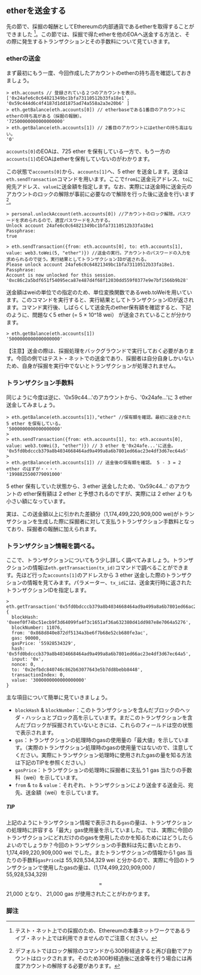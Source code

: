 ## etherを送金する

先の節で、採掘の報酬としてEthereumの内部通貨であるetherを取得することができました [^1]。この節では、採掘で得たetherを他のEOAへ送金する方法と、その際に発生するトランザクションとその手数料について見ていきます。

### etherの送金
まず最初にもう一度、今回作成したアカウントのetherの持ち高を確認しておきましょう。

```
> eth.accounts // 登録されている２つのアカウントを表示。
['0x24afe6c0c64821349bc1bfa73110512b33fa18e1', '0x59c444d6c4f4187d1dd1875ad74a558a2a3e20b6' ]
> eth.getBalance(eth.accounts[0]) // etherbaseである1番目のアカウントにetherの持ち高がある（採掘の報酬）。
'72500000000000000000'
> eth.getBalance(eth.accounts[1]) // 2番目のアカウントにはetherの持ち高はない。
'0'
```
`accounts[0]`のEOAは、725 ether を保有している一方で、もう一方の`accounts[1]`のEOAはetherを保有していないのがわかります。

この状態で`accounts[0]`から、`accounts[1]`へ、5 ether を送金します。送金は`eth.sendTransaction`コマンドを用います。ここで`from`に送金元アドレス、`to`に宛先アドレス、`value`に送金額を指定します。なお、実際には送金時に送金元のアカウントのロックの解除が事前に必要なので解除を行った後に送金を行います[^2]。

```
> personal.unlockAccount(eth.accounts[0]) //アカウントのロック解除。パスワードを求められるので、適宜パスワードを入力する。
Unlock account 24afe6c0c64821349bc1bfa73110512b33fa18e1
Passphrase:
true

> eth.sendTransaction({from: eth.accounts[0], to: eth.accounts[1], value: web3.toWei(5, "ether")}) //送金の実行。アカウントのパスワードの入力を求められるので従う。実行結果としてトランザクションIDが返される。
Please unlock account 24afe6c0c64821349bc1bfa73110512b33fa18e1.
Passphrase:
Account is now unlocked for this session.
'0xc86c2a5bdf651f54095eca87e487d4f68f12030dd559f0377e9e7bf1566b9b28'
```
送金額はweiの単位での指定のため、単位変換関数であるweb.toWeiを用いています。このコマンドを実行すると、実行結果としてトランザクションIDが返されます。コマンド実行後、しばらくして送金先のether保有額を確認すると、下記のように、問題なく5 ether (= 5 × 10^18 wei） が送金されていることが分かります。

```
> eth.getBalance(eth.accounts[1])
'5000000000000000000'
```

【注意】送金の際は、採掘処理をバックグラウンドで実行しておく必要があります。今回の例ではテスト・ネットでの送金であり、採掘者は自分自身しかいないため、自身が採掘を実行中でないとトランザクションが処理されません。

### トランザクション手数料
同じように今度は逆に、'0x59c44...'のアカウントから、'0x24afe...'に 3 ether 送金してみましょう。
```
> eth.getBalance(eth.accounts[1]),"ether" //保有額を確認。最初に送金された 5 ether を保有している。
'5000000000000000000'
> 
> eth.sendTransaction({from: eth.accounts[1], to: eth.accounts[0], value: web3.toWei(3, "ether")}) // 3 ether を'0x24afe...'に送金。
'0x5fd0bdcccb379a8b4034668464ad9a499a8a6b7801ed66ac23e4df3d67ec64a5'
>
> eth.getBalance(eth.accounts[1]) // 送金後の保有額を確認。 5 - 3 = 2 ether のはずが・・・・
'1998825500779091000'
```

5 ether 保有していた状態から、3 ether 送金したため、'0x59c44...' のアカウントの ether保有額は 2 ether と予想されるのですが、実際には 2 ether よりも小さい額になっています。

実は、この送金額以上に引かれた差額分（1,174,499,220,909,000 wei)がトランザクションを生成した際に採掘者に対して支払うトランザクション手数料となっており、採掘者の報酬に加えられます。


### トランザクション情報を調べる。
ここで、トランザクションについてもう少し詳しく調べてみましょう。トランザクションの情報は`eth.getTransaction(tx_id)`コマンドで調べることができます。先ほど行った`accounts[1]`のアドレスから 3 ether 送金した際のトランザクションの情報を見てみます。パラメーター、`tx_id`には、送金実行時に返されたトランザクションIDを指定します。
```
> eth.getTransaction('0x5fd0bdcccb379a8b4034668464ad9a499a8a6b7801ed66ac23e4df3d67ec64a5')
{
  blockHash: '0xeef0f74bc51ecb9f3d64099fa4f3c1651af36a632380d41dd987e8e7064a5276',
  blockNumber: 11076,
  from: '0x868d840e872df5134a3be6f7b68e52cb680fe3ac',
  gas: 90000,
  gasPrice: '55928534329',
  hash: '0x5fd0bdcccb379a8b4034668464ad9a499a8a6b7801ed66ac23e4df3d67ec64a5',
  input: '0x',
  nonce: 0,
  to: '0x2efbdc840746c862b63077643e5b7dd8bebb8448',
  transactionIndex: 0,
  value: '3000000000000000000'
}

```
主な項目について簡単に見ていきましょう。
* `blockHash` & `blockNumber`：このトランザクションを含んだブロックのヘッダ・ハッシュとブロック高を示しています。まだこのトランザクションを含んだブロックが採掘されていないときには、これらのフィールドは空の状態で表示されます。
* `gas`：トランザクションの処理時のgasの使用量の「最大値」を示しています。（実際のトランザクション処理時のgasの使用量ではないので、注意してください。実際にトランザクション処理時に使用されたgasの量を知る方法は下記のTIPを参照ください。）
* `gasPrice`：トランザクションの処理時に採掘者に支払う1 gas 当たりの手数料（wei）を示しています。
* `from` & `to` & `value`：それぞれ、トランザクションにより送金する送金元、宛先、送金額（wei）を示しています。

##### TIP
上記のようにトランザクション情報で表示される`gas`の量は、トランザクションの処理時に許容する「最大」gas使用量を示していました。では、実際に今回のトランザクションにどれだけののgasを使用したのかを知るためにはどうしたらよいのでしょうか？今回のトランザクションの手数料は先に書いたとおり、1,174,499,220,909,000 wei でした。またトランザクションの情報から1 gas 当たりの手数料`gasPrice`は 55,928,534,329 wei と分かるので、実際に今回のトランザクションで使用したgasの量は、(1,174,499,220,909,000 / 55,928,534,329) $$=$$ 21,000 となり、 21,000 gas が使用されたことがわかります。


### 脚注
[^1]: テスト・ネット上での採掘のため、Ethereumの本番ネットワークであるライブ・ネット上では利用できませんのでご注意ください。
[^2]: デフォルトではロック解除のコマンドから300秒経過すると再び自動でアカウントはロックされます。そのため300秒経過後に送金等を行う場合には再度アカウントの解除する必要があります。
